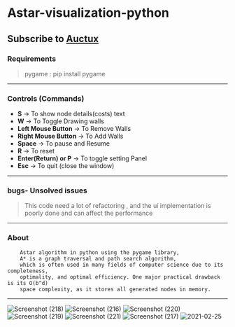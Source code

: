 # Astar-visualization-python
## Subscribe to [Auctux](https://www.youtube.com/channel/UCjPk9YDheKst1FlAf_KSpyA)
### Requirements
> pygame : pip install pygame
---
### Controls (Commands)
- **S**                   -> To show node details(costs) text
- **W**                   -> To Toggle Drawing walls
- **Left Mouse Button**   -> To Remove Walls
- **Right Mouse Button**  -> To Add Walls
- **Space**               -> To pause and Resume
- **R**                   -> To reset
- **Enter(Return) or P**  -> To toggle setting Panel
- **Esc**                 -> To quit (close the window)
---
### bugs- Unsolved issues
>This code need a lot of refactoring , 
 and the ui implementation is poorly done and can affect the performance
---
### About
        Astar algorithm in python using the pygame library, 
        A* is a graph traversal and path search algorithm, 
        which is often used in many fields of computer science due to its completeness, 
        optimality, and optimal efficiency. One major practical drawback is its O(b^d) 
        space complexity, as it stores all generated nodes in memory.
---
![Screenshot (218)](https://user-images.githubusercontent.com/48150537/135768368-0f5700e8-dc76-4adc-9c2f-79d48f72d516.png)
![Screenshot (216)](https://user-images.githubusercontent.com/48150537/135752498-794ab0b8-8692-497a-a88d-ed3cb5badc3a.png)
![Screenshot (220)](https://user-images.githubusercontent.com/48150537/135769157-43a1e38c-808a-4b5b-bea7-237b0a971332.png)
![Screenshot (219)](https://user-images.githubusercontent.com/48150537/135769158-96a43e1a-9cd9-42b8-9742-201b071a936d.png)
![Screenshot (221)](https://user-images.githubusercontent.com/48150537/135769481-5f4900a6-c106-4473-838c-fdfa3d1e6fc2.png)
![Screenshot (217)](https://user-images.githubusercontent.com/48150537/135753298-61e632be-b662-4f4c-84b9-653e2da5f7de.png)
![2021-02-25](https://user-images.githubusercontent.com/48150537/109139002-01d2a280-7781-11eb-9a38-4968416b5969.png)



